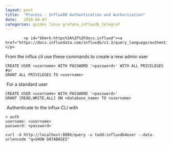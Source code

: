 ```yaml
---
layout: post
title:  "Process - InfluxDB Authentication and Authorization"
date:   2018-04-07
categories: guides linux grafana_influxdb_telegraf
---
```



            <p id="bkmrk-https%3A%2F%2Fdocs.influxd"><a href="https://docs.influxdata.com/influxdb/v1.3/query_language/authentication_and_authorization/">https://docs.influxdata.com/influxdb/v1.3/query_language/authentication_and_authorization/</a></p>
<p id="bkmrk-from-the-influx-cli-">From the influx cli use these commands to create a new admin user</p>
<pre id="bkmrk-create-user-%3Cusernam"><code>CREATE USER &lt;username&gt; WITH PASSWORD '&lt;password&gt;' WITH ALL PRIVILEGES<br>#or<br>GRANT ALL PRIVILEGES TO &lt;username&gt;<br></code></pre>
<p id="bkmrk-%C2%A0for-a-standard-use"> For a standard user</p>
<pre id="bkmrk-create-user-%3Cusernam-0"><code>CREATE USER &lt;username&gt; WITH PASSWORD '&lt;password&gt;'<br>GRANT [READ,WRITE,ALL] ON &lt;database_name&gt; TO &lt;username&gt;</code></pre>
<p id="bkmrk-%C2%A0"> Authenticate to the influx CLI with</p>
<pre class=" language-bash" id="bkmrk-%3E-auth-username%3A-%3Cus"><code class=" language-bash">&gt; auth
username: &lt;username&gt;
password: &lt;password&gt;</code></pre>
<pre class=" language-bash" id="bkmrk-curl--g-http%3A%2F%2Flocal"><code class=" language-bash">curl -G http://localhost:8086/query -u todd:influxdb4ever --data-urlencode "q=SHOW DATABASES"<br></code></pre>
